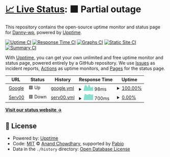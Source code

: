 # [📈 Live Status](https://demo.upptime.js.org): <!--live status--> **🟧 Partial outage**

This repository contains the open-source uptime monitor and status page for [Danny-wp](https://demo.upptime.js.org), powered by [Upptime](https://github.com/upptime/upptime).

[![Uptime CI](https://github.com/Danny-wp/upptime/workflows/Uptime%20CI/badge.svg)](https://github.com/Danny-wp/upptime/actions?query=workflow%3A%22Uptime+CI%22)
[![Response Time CI](https://github.com/Danny-wp/upptime/workflows/Response%20Time%20CI/badge.svg)](https://github.com/Danny-wp/upptime/actions?query=workflow%3A%22Response+Time+CI%22)
[![Graphs CI](https://github.com/Danny-wp/upptime/workflows/Graphs%20CI/badge.svg)](https://github.com/Danny-wp/upptime/actions?query=workflow%3A%22Graphs+CI%22)
[![Static Site CI](https://github.com/Danny-wp/upptime/workflows/Static%20Site%20CI/badge.svg)](https://github.com/Danny-wp/upptime/actions?query=workflow%3A%22Static+Site+CI%22)
[![Summary CI](https://github.com/Danny-wp/upptime/workflows/Summary%20CI/badge.svg)](https://github.com/Danny-wp/upptime/actions?query=workflow%3A%22Summary+CI%22)

With [Upptime](https://upptime.js.org), you can get your own unlimited and free uptime monitor and status page, powered entirely by a GitHub repository. We use [Issues](https://github.com/Danny-wp/upptime/issues) as incident reports, [Actions](https://github.com/Danny-wp/upptime/actions) as uptime monitors, and [Pages](https://demo.upptime.js.org) for the status page.

<!--start: status pages-->
<!-- This summary is generated by Upptime (https://github.com/upptime/upptime) -->
<!-- Do not edit this manually, your changes will be overwritten -->
<!-- prettier-ignore -->
| URL | Status | History | Response Time | Uptime |
| --- | ------ | ------- | ------------- | ------ |
| <img alt="" src="https://icons.duckduckgo.com/ip3/www.google.com.ico" height="13"> [Google](https://www.google.com) | 🟩 Up | [google.yml](https://github.com/Danny-wp/upptime/commits/HEAD/history/google.yml) | <details><summary><img alt="Response time graph" src="./graphs/google/response-time-week.png" height="20"> 98ms</summary><br><a href="https://demo.upptime.js.org/history/google"><img alt="Response time 102" src="https://img.shields.io/endpoint?url=https%3A%2F%2Fraw.githubusercontent.com%2FDanny-wp%2Fupptime%2FHEAD%2Fapi%2Fgoogle%2Fresponse-time.json"></a><br><a href="https://demo.upptime.js.org/history/google"><img alt="24-hour response time 87" src="https://img.shields.io/endpoint?url=https%3A%2F%2Fraw.githubusercontent.com%2FDanny-wp%2Fupptime%2FHEAD%2Fapi%2Fgoogle%2Fresponse-time-day.json"></a><br><a href="https://demo.upptime.js.org/history/google"><img alt="7-day response time 98" src="https://img.shields.io/endpoint?url=https%3A%2F%2Fraw.githubusercontent.com%2FDanny-wp%2Fupptime%2FHEAD%2Fapi%2Fgoogle%2Fresponse-time-week.json"></a><br><a href="https://demo.upptime.js.org/history/google"><img alt="30-day response time 105" src="https://img.shields.io/endpoint?url=https%3A%2F%2Fraw.githubusercontent.com%2FDanny-wp%2Fupptime%2FHEAD%2Fapi%2Fgoogle%2Fresponse-time-month.json"></a><br><a href="https://demo.upptime.js.org/history/google"><img alt="1-year response time 102" src="https://img.shields.io/endpoint?url=https%3A%2F%2Fraw.githubusercontent.com%2FDanny-wp%2Fupptime%2FHEAD%2Fapi%2Fgoogle%2Fresponse-time-year.json"></a></details> | <details><summary><a href="https://demo.upptime.js.org/history/google">100.00%</a></summary><a href="https://demo.upptime.js.org/history/google"><img alt="All-time uptime 100.00%" src="https://img.shields.io/endpoint?url=https%3A%2F%2Fraw.githubusercontent.com%2FDanny-wp%2Fupptime%2FHEAD%2Fapi%2Fgoogle%2Fuptime.json"></a><br><a href="https://demo.upptime.js.org/history/google"><img alt="24-hour uptime 100.00%" src="https://img.shields.io/endpoint?url=https%3A%2F%2Fraw.githubusercontent.com%2FDanny-wp%2Fupptime%2FHEAD%2Fapi%2Fgoogle%2Fuptime-day.json"></a><br><a href="https://demo.upptime.js.org/history/google"><img alt="7-day uptime 100.00%" src="https://img.shields.io/endpoint?url=https%3A%2F%2Fraw.githubusercontent.com%2FDanny-wp%2Fupptime%2FHEAD%2Fapi%2Fgoogle%2Fuptime-week.json"></a><br><a href="https://demo.upptime.js.org/history/google"><img alt="30-day uptime 100.00%" src="https://img.shields.io/endpoint?url=https%3A%2F%2Fraw.githubusercontent.com%2FDanny-wp%2Fupptime%2FHEAD%2Fapi%2Fgoogle%2Fuptime-month.json"></a><br><a href="https://demo.upptime.js.org/history/google"><img alt="1-year uptime 100.00%" src="https://img.shields.io/endpoint?url=https%3A%2F%2Fraw.githubusercontent.com%2FDanny-wp%2Fupptime%2FHEAD%2Fapi%2Fgoogle%2Fuptime-year.json"></a></details>
| <img alt="" src="https://icons.duckduckgo.com/ip3/jxyfpp.serv00.net.ico" height="13"> [Serv00](https://jxyfpp.serv00.net) | 🟥 Down | [serv00.yml](https://github.com/Danny-wp/upptime/commits/HEAD/history/serv00.yml) | <details><summary><img alt="Response time graph" src="./graphs/serv00/response-time-week.png" height="20"> 700ms</summary><br><a href="https://demo.upptime.js.org/history/serv00"><img alt="Response time 703" src="https://img.shields.io/endpoint?url=https%3A%2F%2Fraw.githubusercontent.com%2FDanny-wp%2Fupptime%2FHEAD%2Fapi%2Fserv00%2Fresponse-time.json"></a><br><a href="https://demo.upptime.js.org/history/serv00"><img alt="24-hour response time 743" src="https://img.shields.io/endpoint?url=https%3A%2F%2Fraw.githubusercontent.com%2FDanny-wp%2Fupptime%2FHEAD%2Fapi%2Fserv00%2Fresponse-time-day.json"></a><br><a href="https://demo.upptime.js.org/history/serv00"><img alt="7-day response time 700" src="https://img.shields.io/endpoint?url=https%3A%2F%2Fraw.githubusercontent.com%2FDanny-wp%2Fupptime%2FHEAD%2Fapi%2Fserv00%2Fresponse-time-week.json"></a><br><a href="https://demo.upptime.js.org/history/serv00"><img alt="30-day response time 746" src="https://img.shields.io/endpoint?url=https%3A%2F%2Fraw.githubusercontent.com%2FDanny-wp%2Fupptime%2FHEAD%2Fapi%2Fserv00%2Fresponse-time-month.json"></a><br><a href="https://demo.upptime.js.org/history/serv00"><img alt="1-year response time 703" src="https://img.shields.io/endpoint?url=https%3A%2F%2Fraw.githubusercontent.com%2FDanny-wp%2Fupptime%2FHEAD%2Fapi%2Fserv00%2Fresponse-time-year.json"></a></details> | <details><summary><a href="https://demo.upptime.js.org/history/serv00">0.00%</a></summary><a href="https://demo.upptime.js.org/history/serv00"><img alt="All-time uptime 42.57%" src="https://img.shields.io/endpoint?url=https%3A%2F%2Fraw.githubusercontent.com%2FDanny-wp%2Fupptime%2FHEAD%2Fapi%2Fserv00%2Fuptime.json"></a><br><a href="https://demo.upptime.js.org/history/serv00"><img alt="24-hour uptime 0.00%" src="https://img.shields.io/endpoint?url=https%3A%2F%2Fraw.githubusercontent.com%2FDanny-wp%2Fupptime%2FHEAD%2Fapi%2Fserv00%2Fuptime-day.json"></a><br><a href="https://demo.upptime.js.org/history/serv00"><img alt="7-day uptime 0.00%" src="https://img.shields.io/endpoint?url=https%3A%2F%2Fraw.githubusercontent.com%2FDanny-wp%2Fupptime%2FHEAD%2Fapi%2Fserv00%2Fuptime-week.json"></a><br><a href="https://demo.upptime.js.org/history/serv00"><img alt="30-day uptime 1.38%" src="https://img.shields.io/endpoint?url=https%3A%2F%2Fraw.githubusercontent.com%2FDanny-wp%2Fupptime%2FHEAD%2Fapi%2Fserv00%2Fuptime-month.json"></a><br><a href="https://demo.upptime.js.org/history/serv00"><img alt="1-year uptime 42.57%" src="https://img.shields.io/endpoint?url=https%3A%2F%2Fraw.githubusercontent.com%2FDanny-wp%2Fupptime%2FHEAD%2Fapi%2Fserv00%2Fuptime-year.json"></a></details>

<!--end: status pages-->

[**Visit our status website →**](https://demo.upptime.js.org)

## 📄 License

- Powered by: [Upptime](https://github.com/upptime/upptime)
- Code: [MIT](./LICENSE) © [Anand Chowdhary](https://anandchowdhary.com), supported by [Pabio](https://pabio.com)
- Data in the `./history` directory: [Open Database License](https://opendatacommons.org/licenses/odbl/1-0/)
